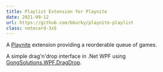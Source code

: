 ```yaml
---
title: Playlist Extension for Playnite
date: 2021-09-12
url: https://github.com/bburky/playnite-playlist
class: notecard-3x5
---
```


A [Playnite](https://playnite.link/) extension providing a reorderable queue of games.

A simple drag'n'drop interface in .Net WPF using [GongSolutions.WPF.DragDrop](https://github.com/punker76/gong-wpf-dragdrop).
